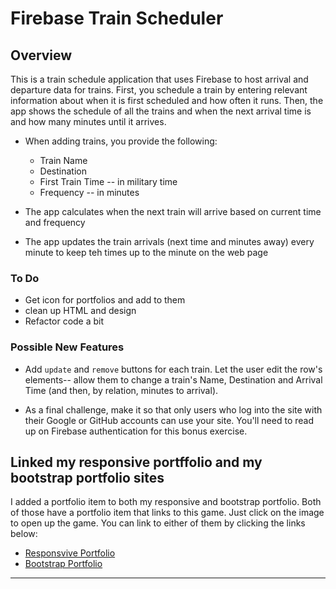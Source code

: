 # Firebase Train Scheduler

## Overview

This is a train schedule application that uses Firebase to host arrival and departure data for trains. First, you schedule a train by entering relevant information about when it is first scheduled and how often it runs.  Then, the app shows the schedule of all the trains and when the next arrival time is and how many minutes until it arrives.
  
* When adding trains, you provide the following:
  * Train Name
  * Destination
  * First Train Time -- in military time
  * Frequency -- in minutes
  
* The app calculates when the next train will arrive based on current time and frequency
* The app updates the train arrivals (next time and minutes away) every minute to keep teh times up to the minute on the web page

### To Do

* Get icon for portfolios and add to them
* clean up HTML and design
* Refactor code a bit
  
### Possible New Features

* Add `update` and `remove` buttons for each train. Let the user edit the row's elements-- allow them to change a train's Name, Destination and Arrival Time (and then, by relation, minutes to arrival).

* As a final challenge, make it so that only users who log into the site with their Google or GitHub accounts can use your site. You'll need to read up on Firebase authentication for this bonus exercise.

## Linked my responsive portffolio and my bootstrap portfolio sites

I added a portfolio item to both my responsive and bootstrap portfolio.  Both of those have a portfolio item that links to this game.  Just click on the image to open up the game.  You can link to either of them by clicking the links below:

* [Responsvive Portfolio](https://plinck.github.io/Responsive-Portfolio/portfolio.html)
* [Bootstrap Portfolio](https://plinck.github.io/Bootstrap-Portfolio/portfolio.html)

- - -
